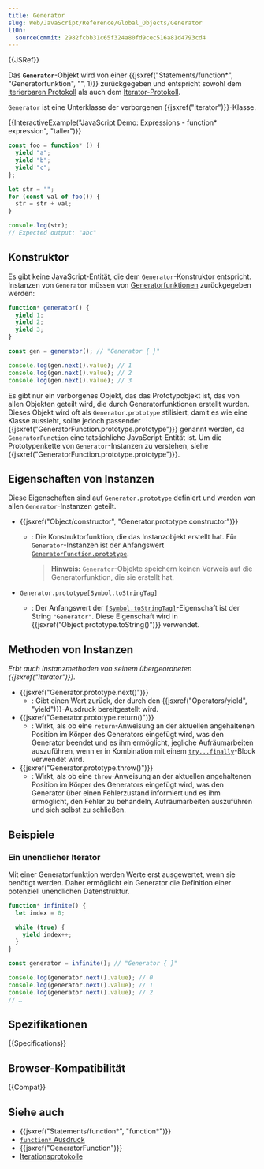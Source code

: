 ```yaml
---
title: Generator
slug: Web/JavaScript/Reference/Global_Objects/Generator
l10n:
  sourceCommit: 2982fcbb31c65f324a80fd9cec516a81d4793cd4
---
```


{{JSRef}}

Das **`Generator`**-Objekt wird von einer {{jsxref("Statements/function*", "Generatorfunktion", "", 1)}} zurückgegeben und entspricht sowohl dem [iterierbaren Protokoll](/de/docs/Web/JavaScript/Reference/Iteration_protocols#the_iterable_protocol) als auch dem [Iterator-Protokoll](/de/docs/Web/JavaScript/Reference/Iteration_protocols#the_iterator_protocol).

`Generator` ist eine Unterklasse der verborgenen {{jsxref("Iterator")}}-Klasse.

{{InteractiveExample("JavaScript Demo: Expressions - function* expression", "taller")}}

```js interactive-example
const foo = function* () {
  yield "a";
  yield "b";
  yield "c";
};

let str = "";
for (const val of foo()) {
  str = str + val;
}

console.log(str);
// Expected output: "abc"
```

## Konstruktor

Es gibt keine JavaScript-Entität, die dem `Generator`-Konstruktor entspricht. Instanzen von `Generator` müssen von [Generatorfunktionen](/de/docs/Web/JavaScript/Reference/Statements/function*) zurückgegeben werden:

```js
function* generator() {
  yield 1;
  yield 2;
  yield 3;
}

const gen = generator(); // "Generator { }"

console.log(gen.next().value); // 1
console.log(gen.next().value); // 2
console.log(gen.next().value); // 3
```

Es gibt nur ein verborgenes Objekt, das das Prototypobjekt ist, das von allen Objekten geteilt wird, die durch Generatorfunktionen erstellt wurden. Dieses Objekt wird oft als `Generator.prototype` stilisiert, damit es wie eine Klasse aussieht, sollte jedoch passender {{jsxref("GeneratorFunction.prototype.prototype")}} genannt werden, da `GeneratorFunction` eine tatsächliche JavaScript-Entität ist. Um die Prototypenkette von `Generator`-Instanzen zu verstehen, siehe {{jsxref("GeneratorFunction.prototype.prototype")}}.

## Eigenschaften von Instanzen

Diese Eigenschaften sind auf `Generator.prototype` definiert und werden von allen `Generator`-Instanzen geteilt.

- {{jsxref("Object/constructor", "Generator.prototype.constructor")}}

  - : Die Konstruktorfunktion, die das Instanzobjekt erstellt hat. Für `Generator`-Instanzen ist der Anfangswert [`GeneratorFunction.prototype`](/de/docs/Web/JavaScript/Reference/Global_Objects/GeneratorFunction).

    > **Hinweis:** `Generator`-Objekte speichern keinen Verweis auf die Generatorfunktion, die sie erstellt hat.

- `Generator.prototype[Symbol.toStringTag]`
  - : Der Anfangswert der [`[Symbol.toStringTag]`](/de/docs/Web/JavaScript/Reference/Global_Objects/Symbol/toStringTag)-Eigenschaft ist der String `"Generator"`. Diese Eigenschaft wird in {{jsxref("Object.prototype.toString()")}} verwendet.

## Methoden von Instanzen

_Erbt auch Instanzmethoden von seinem übergeordneten {{jsxref("Iterator")}}._

- {{jsxref("Generator.prototype.next()")}}
  - : Gibt einen Wert zurück, der durch den {{jsxref("Operators/yield", "yield")}}-Ausdruck bereitgestellt wird.
- {{jsxref("Generator.prototype.return()")}}
  - : Wirkt, als ob eine `return`-Anweisung an der aktuellen angehaltenen Position im Körper des Generators eingefügt wird, was den Generator beendet und es ihm ermöglicht, jegliche Aufräumarbeiten auszuführen, wenn er in Kombination mit einem [`try...finally`](/de/docs/Web/JavaScript/Reference/Statements/try...catch#the_finally_block)-Block verwendet wird.
- {{jsxref("Generator.prototype.throw()")}}
  - : Wirkt, als ob eine `throw`-Anweisung an der aktuellen angehaltenen Position im Körper des Generators eingefügt wird, was den Generator über einen Fehlerzustand informiert und es ihm ermöglicht, den Fehler zu behandeln, Aufräumarbeiten auszuführen und sich selbst zu schließen.

## Beispiele

### Ein unendlicher Iterator

Mit einer Generatorfunktion werden Werte erst ausgewertet, wenn sie benötigt werden. Daher ermöglicht ein Generator die Definition einer potenziell unendlichen Datenstruktur.

```js
function* infinite() {
  let index = 0;

  while (true) {
    yield index++;
  }
}

const generator = infinite(); // "Generator { }"

console.log(generator.next().value); // 0
console.log(generator.next().value); // 1
console.log(generator.next().value); // 2
// …
```

## Spezifikationen

{{Specifications}}

## Browser-Kompatibilität

{{Compat}}

## Siehe auch

- {{jsxref("Statements/function*", "function*")}}
- [`function*` Ausdruck](/de/docs/Web/JavaScript/Reference/Operators/function*)
- {{jsxref("GeneratorFunction")}}
- [Iterationsprotokolle](/de/docs/Web/JavaScript/Reference/Iteration_protocols)
